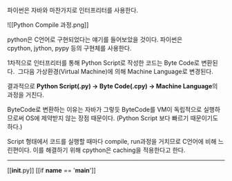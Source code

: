 파이썬은 자바와 마찬가지로 인터프리터를 사용한다.

![[Python Compile 과정.png]]

python은 C언어로 구현되었다는 얘기를 들어보았을 것이다.
파이썬은 cpython, jython, pypy 등의 구현체를 사용한다.

1차적으로 인터프리터를 통해 Python Script로 작성한 코드는 Byte Code로 변환된다. 
그다음 가상환경(Virtual Machine)에 의해 Machine Language로 변경된다.

결과적으로
**Python Script(.py) -> Byte Code(.cpy) -> Machine Language**의 과정을 거친다.

ByteCode로 변환하는 이유는 자바가 그렇듯 
ByteCode를 VM이 독립적으로 실행하므로써 OS에 제약받지 않는 장점 때문이다.
(Python Script 보다 빠르기 때문이기도 하다.)

Script 형태에서 코드를 실행할 때마다 compile, run과정을 거치므로 C언어에 비해 느린편이다.
이를 해결하기 위해 cpython은 caching을 적용한다고 한다.


---
[[__init__.py]]
[[if __name__ == '__main__']]